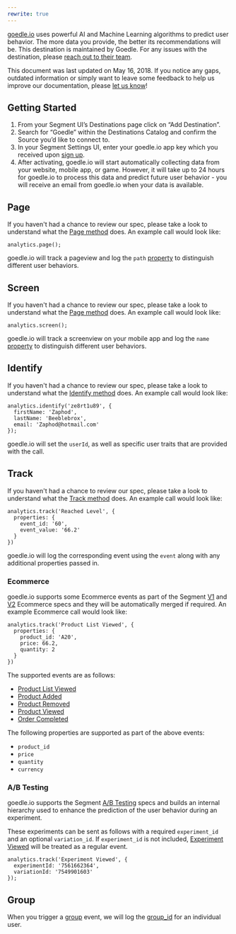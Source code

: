 ```yaml
---
rewrite: true
---
```


[goedle.io](https://goedle.io/) uses powerful AI and Machine Learning algorithms to predict user behavior. The more data you provide, the better its recommendations will be. This destination is maintained by Goedle. For any issues with the destination, please [reach out to their team](mailto:support@goedle.io).

This document was last updated on May 16, 2018. If you notice any gaps, outdated information or simply want to leave some feedback to help us improve our documentation, please [let us know](https://segment.com/help/contact)!


## Getting Started

<!-- {{>connection-modes}} -->

1.  From your Segment UI’s Destinations page click on “Add Destination”.
2.  Search for “Goedle” within the Destinations Catalog and confirm the Source you’d like to connect to.
3.  In your Segment Settings UI, enter your goedle.io app key which you received upon [sign up](https://go.goedle.io/signup "Sign up at goedle.io").
4.  After activating, goedle.io will start automatically collecting data from your website, mobile app, or game. However, it will take up to 24 hours for goedle.io to process this data and predict future user behavior - you will receive an email from goedle.io when your data is available.


## Page

If you haven't had a chance to review our spec, please take a look to understand what the [Page method](https://segment.com/docs/spec/page/) does. An example call would look like:

```
analytics.page();
```

goedle.io will track a pageview and log the `path` [property](https://segment.com/docs/spec/page/#properties "Spec: Page - Properties") to distinguish different user behaviors.

## Screen

If you haven't had a chance to review our spec, please take a look to understand what the [Page method](https://segment.com/docs/spec/page/) does. An example call would look like:

```
analytics.screen();
```

goedle.io will track a screenview on your mobile app and log the `name` [property](https://segment.com/docs/spec/page/#properties "Spec: Page - Properties") to distinguish different user behaviors.


## Identify

If you haven't had a chance to review our spec, please take a look to understand what the [Identify method](https://segment.com/docs/spec/identify/) does. An example call would look like:

```
analytics.identify('ze8rt1u89', {
  firstName: 'Zaphod',
  lastName: 'Beeblebrox',
  email: 'Zaphod@hotmail.com'
});
```

goedle.io will set the `userId`, as well as specific user traits that are provided with the call.

## Track

If you haven't had a chance to review our spec, please take a look to understand what the [Track method](https://segment.com/docs/spec/track/) does. An example call would look like:

```
analytics.track('Reached Level', {
  properties: {
    event_id: '60',
    event_value: '66.2'
  }
})
```

goedle.io will log the corresponding event using the `event` along with any additional properties passed in.


### Ecommerce

goedle.io supports some Ecommerce events as part of the Segment [V1](https://segment.com/docs/spec/ecommerce/ "Spec: V1 Ecommerce") and [V2](https://segment.com/docs/spec/ecommerce/v2/ "Spec: V2 Ecommerce") Ecommerce specs and they will be automatically merged if required. An example Ecommerce call would look like:
```
analytics.track('Product List Viewed', {
  properties: {
    product_id: 'A20',
    price: 66.2,
    quantity: 2
  }
})
```

The supported events are as follows:

* [Product List Viewed](https://segment.com/docs/spec/ecommerce/v2/#product-list-viewed "Spec: V2 Ecommerce - Product List Viewed")
* [Product Added](https://segment.com/docs/spec/ecommerce/v2/#product-added "Spec: V2 Ecommerce - Product Added")
* [Product Removed](https://segment.com/docs/spec/ecommerce/v2/#product-removed "Spec: V2 Ecommerce - Product Removed")
* [Product Viewed](https://segment.com/docs/spec/ecommerce/v2/#product-viewed "Spec: V2 Ecommerce - Product Viewed")
* [Order Completed](https://segment.com/docs/spec/ecommerce/v2/#order-completed "Spec: V2 Ecommerce - Order Completed")

The following properties are supported as part of the above events: 
* `product_id`
* `price`
* `quantity`
* `currency`

### A/B Testing
goedle.io supports the Segment [A/B Testing](https://segment.com/docs/spec/ab-testing/ "Spec: A/B Testing") specs and builds an internal hierarchy used to enhance the prediction of the user behavior during an experiment.

These experiments can be sent as follows with a required `experiment_id` and an optional `variation_id`. If `experiment_id` is not included, [Experiment Viewed](https://segment.com/docs/spec/ab-testing/#experiment-viewed "Spec: A/B Testing - Experiment Viewed") will be treated as a regular event.

```
analytics.track('Experiment Viewed', {
  experimentId: '7561662364',
  variationId: '7549901603'
});
```


## Group

When you trigger a [group](https://segment.com/docs/spec/group/ "Spec: Group") event, we will log the [group_id](https://segment.com/docs/spec/group/#group-id "Spec: Group - Group ID") for an individual user.

